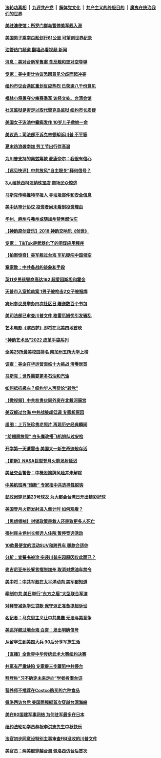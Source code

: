 ####  [法轮功真相](../../../../basic/blob/master/README.md?t=08301901) &nbsp;|&nbsp; [九评共产党](../../../../9ping.md/blob/master/README.md?t=08301901) &nbsp;|&nbsp; [解体党文化](../../../../jtdwh.md/blob/master/README.md?t=08301901)  &nbsp;|&nbsp; [共产主义的终极目的](../../../../gczydzjmd.md/blob/master/README.md?t=08301901) &nbsp;|&nbsp; [魔鬼在统治我们的世界](../../../../mgztzwmdsj.md/blob/master/README.md?t=08301901) 

#### [美驻澳使馆：所罗门群岛暂停美军舰入港](../pages/nsc412/n13813674.md?t=08301901) 

#### [美国男子乘南瓜船划行61公里 可望创世界纪录](../pages/nsc412/n13813503.md?t=08301901) 

#### [油管热门频道 翻墙必看视频 新闻](http://45.76.130.85:81/youtube.html?08301901)

#### [消息：美对台新军售案 含反舰和空对空导弹](../pages/nsc412/n13813602.md?t=08301901) 

#### [专家：美中审计协议恐因意见分歧而起冲突](../pages/nsc412/n13813306.md?t=08301901) 

#### [纽约市议会选区重划反应热烈 已获逾八千份意见](../pages/nsc412/n13813540.md?t=08301901) 

#### [福林小将勇夺少棒赛季军 访经文处、台湾会馆](../pages/nsc412/n13813549.md?t=08301901) 

#### [社区监狱是否足以取代雷克岛监狱 纽约市长质疑](../pages/nsc412/n13813538.md?t=08301901) 

#### [美国女子泳池中癫痫发作 10岁儿子救她一命](../pages/nsc412/n13813449.md?t=08301901) 

#### [美议员：司法部不诉克林顿却诉川普 不平等](../pages/nsc412/n13813396.md?t=08301901) 

#### [夏末热浪袭南加 劳工节出行伴高温](../pages/nsc412/n13813451.md?t=08301901) 

#### [为川普支持的奥兹筹款 麦康奈尔：我很有信心](../pages/nsc412/n13813333.md?t=08301901) 

#### [【远见快评】中共放风“自主限关”释何信号？](../pages/nsc412/n13813366.md?t=08301901) 

#### [3人砸抢西柯汶纳珠宝店 商场民众惊逃](../pages/nsc412/n13813412.md?t=08301901) 

#### [马斯克传唤推特举报人 寻垃圾邮件和安全信息](../pages/nsc412/n13813356.md?t=08301901) 

#### [美中达审计协议 投资者尚未看到投资理由](../pages/nsc412/n13813321.md?t=08301901) 

#### [华州、麻州与弗州或随加州禁售燃油车](../pages/nsc412/n13813386.md?t=08301901) 

#### [【神韵原创音乐】2018 神韵交响乐《创世》](../pages/nsc412/n13813317.md?t=08301901) 

#### [专家： TikTok是武器化了的间谍应用程序](../pages/nsc412/n13813270.md?t=08301901) 

#### [【拍案惊奇】美军舰过台海 军机疑闯中国领空](../pages/nsc412/n13813285.md?t=08301901) 

#### [章家敦：中共备战的迹象和手段](../pages/nsc412/n13813138.md?t=08301901) 

#### [英11岁男孩智商高达162 超爱因斯坦和霍金](../pages/nsc412/n13813309.md?t=08301901) 

#### [天普市入室抢劫案 1男子被枪击2女子被捆绑](../pages/nsc412/n13813320.md?t=08301901) 

#### [宾州参议员举办四次社区日 赠送数百个书包](../pages/nsc412/n13813329.md?t=08301901) 

#### [美司法部已审查川普文件 格雷厄姆忧引发骚乱](../pages/nsc412/n13813232.md?t=08301901) 

#### [艺术电影《演员梦》即将在北美四地首映](../pages/nsc412/n13813247.md?t=08301901) 

#### [“神韵艺术品”2022 皮革手袋系列](../pages/nsc412/n13813167.md?t=08301901) 

#### [全美25所最美校园排名 南加州五所大学上榜](../pages/nsc412/n13812802.md?t=08301901) 

#### [调查：美企在华运营面临十大挑战 清零居首](../pages/nsc412/n13813244.md?t=08301901) 

#### [马斯克：世界需要更多石油和汽油](../pages/nsc412/n13813187.md?t=08301901) 

#### [如何抵抗极左？纽约华人再辩论“转党”](../pages/nsc412/n13812762.md?t=08301901) 

#### [【微视频】中共权贵伙同外资在北戴河逼宫](../pages/nsc412/n13813168.md?t=08301901) 

#### [美双舰过台海 中共战狼却低调 专家析原因](../pages/nsc412/n13813189.md?t=08301901) 

#### [组图：上万张珍贵老照片 再现历史经典瞬间](../pages/nsc412/n13812738.md?t=08301901) 

#### [“给翅膀放假” 白头鹰改搭飞机排队过安检](../pages/nsc412/n13812733.md?t=08301901) 

#### [开学第一天遭雷击 美国大一新生奇迹般存活](../pages/nsc412/n13813005.md?t=08301901) 

#### [【更新】NASA巨型登月火箭发射延迟](../pages/nsc412/n13813001.md?t=08301901) 

#### [美证交会警告：中概股摘牌风险并未解除](../pages/nsc412/n13812841.md?t=08301901) 

#### [中美航班再“熔断” 专家指中共选择性脱钩](../pages/nsc412/n13812797.md?t=08301901) 

#### [彭政闵穿兄弟23号球衣 为大都会台湾日开出精彩好球](../pages/nsc412/n13812765.md?t=08301901) 

#### [美国登月火箭发射进入倒计时 如何观看？](../pages/nsc412/n13812500.md?t=08301901) 

#### [【思想领袖】封锁政策是救人还是致更多人死亡](../pages/nsc412/n13795605.md?t=08301901) 

#### [德州民主党州长候选人住院 暂停竞选活动](../pages/nsc412/n13812366.md?t=08301901) 

#### [10款最便宜的混动SUV和跨界车 哪款合适你](../pages/nsc412/n13809515.md?t=08301901) 

#### [分析：宣誓书被涂 突袭川普庄园原因仅此而已？](../pages/nsc412/n13812277.md?t=08301901) 

#### [弗吉尼亚州长誓言摆脱加州 取消对燃油车禁令](../pages/nsc412/n13812325.md?t=08301901) 

#### [美中将：中共军舰在太平洋动向 美军都知道](../pages/nsc412/n13811675.md?t=08301901) 

#### [牵制中共 美日举行“东方之盾”大型联合军演](../pages/nsc412/n13812336.md?t=08301901) 

#### [对拜登减免学生贷款 保守派正准备提起诉讼](../pages/nsc412/n13812284.md?t=08301901) 

#### [名记者：马克思主义让中共愚蠢 无法与美竞争](../pages/nsc412/n13811005.md?t=08301901) 

#### [美巡洋舰过境台海 白宫：发出明确信号](../pages/nsc412/n13812312.md?t=08301901) 

#### [从留学生到美国大兵 90后分享军旅生活](../pages/nsc412/n13811132.md?t=08301901) 

#### [【直播】全世界中华传统武术大赛纽约决赛](../pages/nsc412/n13803223.md?t=08301901) 

#### [共军有严重缺陷 专家提三步骤阻中共侵台](../pages/nsc412/n13811064.md?t=08301901) 

#### [拜登称“习不确定未来走向”学者析潜台词](../pages/nsc412/n13812117.md?t=08301901) 

#### [营养师不推荐在Costco购买的六种食品](../pages/nsc412/n13803881.md?t=08301901) 

#### [佩洛西访台后 美国两舰艇首次穿越台湾海峡](../pages/nsc412/n13812095.md?t=08301901) 

#### [美在80国建军事网络 为何驻军最多在日本](../pages/nsc412/n13807397.md?t=08301901) 

#### [纽约法轮功学员恭祝李洪志先生中秋快乐](../pages/nsc412/n13811893.md?t=08301901) 

#### [法官初步同意设特别主事审查FBI没收的川普文件](../pages/nsc412/n13811823.md?t=08301901) 

#### [美官员：两美舰穿越台海 佩洛西访台后首次](../pages/nsc412/n13812003.md?t=08301901) 

<img src='http://gfw-breaker.win/goodnews/indexes/nsc412.md' width='0px' height='0px'/>
